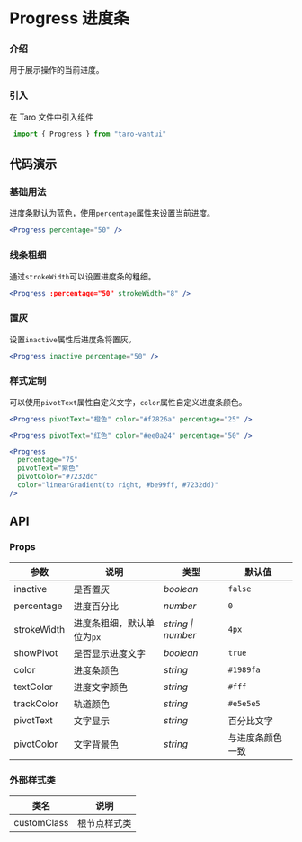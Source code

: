 # Progress 进度条

### 介绍

用于展示操作的当前进度。

### 引入

在 Taro 文件中引入组件

```js
 import { Progress } from "taro-vantui" 
```

## 代码演示

### 基础用法

进度条默认为蓝色，使用`percentage`属性来设置当前进度。

```jsx
<Progress percentage="50" /> 
```

### 线条粗细

通过`strokeWidth`可以设置进度条的粗细。

```jsx
<Progress :percentage="50" strokeWidth="8" /> 
```

### 置灰

设置`inactive`属性后进度条将置灰。

```jsx
<Progress inactive percentage="50" /> 
```

### 样式定制

可以使用`pivotText`属性自定义文字，`color`属性自定义进度条颜色。

```jsx
<Progress pivotText="橙色" color="#f2826a" percentage="25" />

<Progress pivotText="红色" color="#ee0a24" percentage="50" />

<Progress
  percentage="75"
  pivotText="紫色"
  pivotColor="#7232dd"
  color="linearGradient(to right, #be99ff, #7232dd)"
/> 
```

## API

### Props

| 参数 | 说明 | 类型 | 默认值 |
| --- | --- | --- | --- |
| inactive | 是否置灰 | _boolean_ | `false` |
| percentage | 进度百分比 | _number_ | `0` |
| strokeWidth | 进度条粗细，默认单位为`px` | _string \| number_ | `4px` |
| showPivot | 是否显示进度文字 | _boolean_ | `true` |
| color | 进度条颜色 | _string_ | `#1989fa` |
| textColor | 进度文字颜色 | _string_ | `#fff` |
| trackColor | 轨道颜色 | _string_ | `#e5e5e5` |
| pivotText | 文字显示 | _string_ | 百分比文字 |
| pivotColor | 文字背景色 | _string_ | 与进度条颜色一致 |

### 外部样式类

| 类名         | 说明         |
| ------------ | ------------ |
| customClass | 根节点样式类 |
